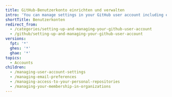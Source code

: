 ```yaml
---
title: GitHub-Benutzerkonto einrichten und verwalten
intro: 'You can manage settings in your GitHub user account including email preferences, collaborator access for personal repositories, and organization memberships.'
shortTitle: Benutzerkonten
redirect_from:
  - /categories/setting-up-and-managing-your-github-user-account
  - /github/setting-up-and-managing-your-github-user-account
versions:
  fpt: '*'
  ghes: '*'
  ghae: '*'
topics:
  - Accounts
children:
  - /managing-user-account-settings
  - /managing-email-preferences
  - /managing-access-to-your-personal-repositories
  - /managing-your-membership-in-organizations
---
```


